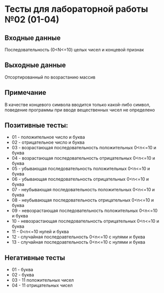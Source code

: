 # Тесты для лабораторной работы №02 (01-04)

## Входные данные
Последовательность (0<N<=10) целых чисел и концевой признак

## Выходные данные
Отсортированный по возрастанию массив

## Примечание
В качестве концевого символа вводится только какой-либо символ, поведение программы при вводе вещественных чисел не определено

## Позитивные тесты:
- 01 - положительное число и буква
- 02 - отрицательное число и буква
- 03 - возрастающая последовательность положительных 0<n<=10 и буква
- 04 - возрастающая последовательность отрицательных 0<n<=10 и буква
- 05 - убывающая последовательность положительных 0<n<=10 и буква
- 06 - убывающая последовательность отрицательных 0<n<=10 и буква
- 07 - неубывающая последовательность положительных 0<n<=10 и буква
- 08 - неубывающая последовательность отрицательных 0<n<=10 и буква
- 09 - невозрастающая последовательность положительных 0<n<=10 и буква
- 10 - невозрастающая последовательность отрицательных 0<n<=10 и буква
- 11 - 0<n<=10 нулей и буква
- 12 - случайная последоавтельность 0<n<=10 с нулями и буква
- 13 - случайная последоавтельность 0<n<=10 с нулями и буква

## Негативные тесты
- 01 - буква
- 02 - буква
- 03 - 11 положительных чисел
- 04 - 11 отрицательных чисел
